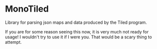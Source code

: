 # MonoTiled
Library for parsing json maps and data produced by the Tiled program.

If you are for some reason seeing this now, it is very much not ready for usage! I wouldn't try to use it if I were you. That would be a scary thing to attempt.
